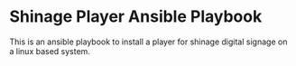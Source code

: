 Shinage Player Ansible Playbook
===============================

This is an ansible playbook to install a player for shinage digital signage on a linux based system.

